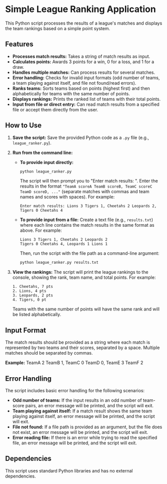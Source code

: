 # Simple League Ranking Application

This Python script processes the results of a league's matches and displays the team rankings based on a simple point system.

## Features

* **Processes match results:** Takes a string of match results as input.
* **Calculates points:** Awards 3 points for a win, 0 for a loss, and 1 for a draw.
* **Handles multiple matches:** Can process results for several matches.
* **Error handling:** Checks for invalid input formats (odd number of teams, a team playing against itself, and file not found/read errors).
* **Ranks teams:** Sorts teams based on points (highest first) and then alphabetically for teams with the same number of points.
* **Displays rankings:** Prints the ranked list of teams with their total points.
* **Input from file or direct entry:** Can read match results from a specified file or accept them directly from the user.

## How to Use

1.  **Save the script:** Save the provided Python code as a `.py` file (e.g., `league_ranker.py`).

2.  **Run from the command line:**

    * **To provide input directly:**
        ```bash
        python league_ranker.py
        ```
        The script will then prompt you to "Enter match results: ". Enter the results in the format `"TeamA scoreA TeamB scoreB, TeamC scoreC TeamD scoreD, ..."` (separate matches with commas and team names and scores with spaces). For example:
        ```
        Enter match results: Lions 3 Tigers 1, Cheetahs 2 Leopards 2, Tigers 0 Cheetahs 4
        ```

    * **To provide input from a file:**
        Create a text file (e.g., `results.txt`) where each line contains the match results in the same format as above. For example:
        ```
        Lions 3 Tigers 1, Cheetahs 2 Leopards 2
        Tigers 0 Cheetahs 4, Leopards 1 Lions 1
        ```
        Then, run the script with the file path as a command-line argument:
        ```bash
        python league_ranker.py results.txt
        ```

3.  **View the rankings:** The script will print the league rankings to the console, showing the rank, team name, and total points. For example:
    ```
    1. Cheetahs, 7 pts
    2. Lions, 4 pts
    3. Leopards, 2 pts
    4. Tigers, 0 pt
    ```
    Teams with the same number of points will have the same rank and will be listed alphabetically.

## Input Format

The match results should be provided as a string where each match is represented by two teams and their scores, separated by a space. Multiple matches should be separated by commas.

**Example:**
TeamA 2 TeamB 1, TeamC 0 TeamD 0, TeamE 3 TeamF 2

## Error Handling

The script includes basic error handling for the following scenarios:

* **Odd number of teams:** If the input results in an odd number of team-score pairs, an error message will be printed, and the script will exit.
* **Team playing against itself:** If a match result shows the same team playing against itself, an error message will be printed, and the script will exit.
* **File not found:** If a file path is provided as an argument, but the file does not exist, an error message will be printed, and the script will exit.
* **Error reading file:** If there is an error while trying to read the specified file, an error message will be printed, and the script will exit.

## Dependencies

This script uses standard Python libraries and has no external dependencies.
